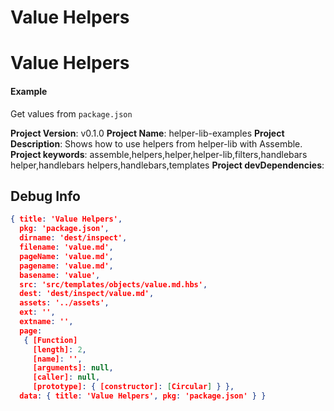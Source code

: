 # Value Helpers


# Value Helpers

#### Example

Get values from `package.json`

**Project Version**:     v0.1.0
**Project Name**:        helper-lib-examples
**Project Description**: Shows how to use helpers from helper-lib with Assemble.
**Project keywords**:    assemble,helpers,helper,helper-lib,filters,handlebars helper,handlebars helpers,handlebars,templates
**Project devDependencies**:    


## Debug Info

``` json
{ title: 'Value Helpers',
  pkg: 'package.json',
  dirname: 'dest/inspect',
  filename: 'value.md',
  pageName: 'value.md',
  pagename: 'value.md',
  basename: 'value',
  src: 'src/templates/objects/value.md.hbs',
  dest: 'dest/inspect/value.md',
  assets: '../assets',
  ext: '',
  extname: '',
  page: 
   { [Function]
     [length]: 2,
     [name]: '',
     [arguments]: null,
     [caller]: null,
     [prototype]: { [constructor]: [Circular] } },
  data: { title: 'Value Helpers', pkg: 'package.json' } }
```

